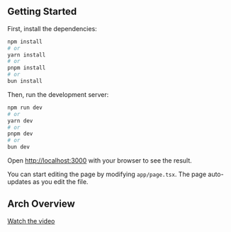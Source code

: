 ## Getting Started

First, install the dependencies:

```bash
npm install
# or
yarn install
# or
pnpm install
# or
bun install
```

Then, run the development server:
```bash
npm run dev
# or
yarn dev
# or
pnpm dev
# or
bun dev
```

Open [http://localhost:3000](http://localhost:3000) with your browser to see the result.

You can start editing the page by modifying `app/page.tsx`. The page auto-updates as you edit the file.

## Arch Overview 

[Watch the video](https://youtu.be/IT-3CVXCESg)
